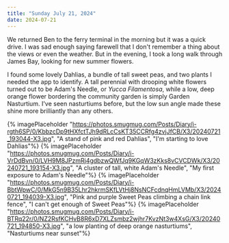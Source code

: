 ```yaml
---
title: "Sunday July 21, 2024"
date: 2024-07-21
---
```

We returned Ben to the ferry terminal in the morning but it was a quick drive.  I was sad enough saying farewell that I don't remember a thing about the views or even the weather.  But in the evening, I took a long walk through James Bay, looking for new summer flowers.

I found some lovely Dahlias, a bundle of tall sweet peas, and two plants I needed the app to identify.  A tall perennial with drooping white flowers turned out to be Adam's Needle, or _Yucca Filamentosa_, while a low, deep orange flower bordering the community garden is simply Garden Nasturtium.  I've seen nasturtiums before, but the low sun angle made these shine more brilliantly than any others.

{% imagePlaceholder "https://photos.smugmug.com/Posts/Diary/i-rgth6SP/0/KbbzcDp9tHXfctTJh9dRLcCsKT35CCRfg4zvjJfCB/X3/20240721_193044-X3.jpg", "A stand of pink and red Dahlias", "I'm starting to love Dahlias"%}
{% imagePlaceholder "https://photos.smugmug.com/Posts/Diary/i-VrDdBvn/0/LVH9M8JPzmRj4gdbzwQWfJq9KGqW3zKks8vCVCDWk/X3/20240721_193154-X3.jpg", "A cluster of tall, white Adam's Needle", "My first exposure to Adam's Needle"%}
{% imagePlaceholder "https://photos.smugmug.com/Posts/Diary/i-BbtWpwC/0/MkG5n9B35Lhr2hkrmSKfLVtHj8NsNCFcdnqHmLVMb/X3/20240721_194039-X3.jpg", "Pink and purple Sweet Peas climbing a chain link fence", "I can't get enough of Sweet Peas"%}
{% imagePlaceholder "https://photos.smugmug.com/Posts/Diary/i-BTRq22r/0/NZ2RsfKCHvB8R6xD7XLZsmbz2wjhr7KvzNt3w4XsG/X3/20240721_194850-X3.jpg", "a low planting of deep orange nasturtiums", "Nasturtiums near sunset"%}